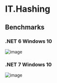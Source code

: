# IT.Hashing

## Benchmarks

### .NET 6 Windows 10
![image](https://user-images.githubusercontent.com/1288091/209560263-2e6ceea0-6673-4201-9064-4e748c6718fe.png)

### .NET 7 Windows 10
![image](https://user-images.githubusercontent.com/1288091/209560969-5ca2d666-9be8-4562-b89e-206ac03391fe.png)
